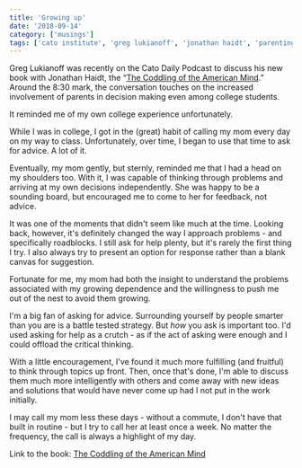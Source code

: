 ```yaml
---
title: 'Growing up'
date: '2018-09-14'
category: ['musings']
tags: ['cato institute', 'greg lukianoff', 'jonathan haidt', 'parenting']
---
```

Greg Lukianoff was recently on the Cato Daily Podcast to discuss his new book with Jonathan Haidt, the “[The Coddling of the American Mind](https://www.cato.org/multimedia/cato-daily-podcast/coddling-american-mind).” Around the 8:30 mark, the conversation touches on the increased involvement of parents in decision making even among college students.

It reminded me of my own college experience unfortunately.

While I was in college, I got in the (great) habit of calling my mom every day on my way to class. Unfortunately, over time, I began to use that time to ask for advice. A lot of it.

Eventually, my mom gently, but sternly, reminded me that I had a head on my shoulders too. With it, I was capable of thinking through problems and arriving at my own decisions independently. She was happy to be a sounding board, but encouraged me to come to her for feedback, not advice.

It was one of the moments that didn't seem like much at the time. Looking back, however, it's definitely changed the way I approach problems - and specifically roadblocks. I still ask for help plenty, but it's rarely the first thing I try. I also always try to present an option for response rather than a blank canvas for suggestion.

Fortunate for me, my mom had both the insight to understand the problems associated with my growing dependence and the willingness to push me out of the nest to avoid them growing.

I'm a big fan of asking for advice. Surrounding yourself by people smarter than you are is a battle tested strategy. But *how* you ask is important too. I'd used asking for help as a crutch - as if the act of asking were enough and I could offload the critical thinking.

With a little encouragement, I've found it much more fulfilling (and fruitful) to think through topics up front. Then, once that's done, I'm able to discuss them much more intelligently with others and come away with new ideas and solutions that would have never come up had I not put in the work initially.

I may call my mom less these days - without a commute, I don't have that built in routine - but I try to call her at least once a week. No matter the frequency, the call is always a highlight of my day.

Link to the book: [The Coddling of the American Mind](https://www.amazon.com/Coddling-American-Mind-Intentions-Generation/dp/0735224897/?tag=catoinstitute-20)